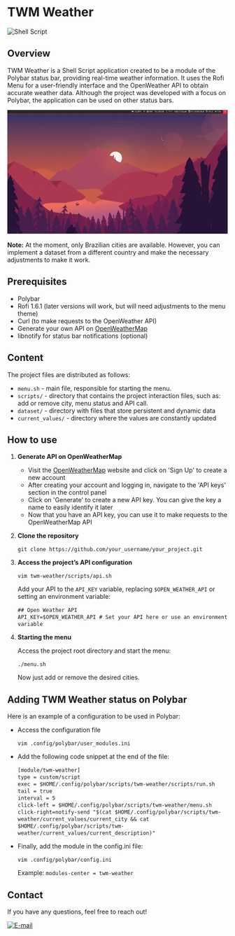 # TWM Weather
![Shell Script](https://img.shields.io/badge/-Shell_Script-000000?style=flat-square&logo=GNU-Bash&logoColor=white)

## Overview
TWM Weather is a Shell Script application created to be a module of the Polybar status bar, providing real-time weather information. It uses the Rofi Menu for a user-friendly interface and the OpenWeather API to obtain accurate weather data. Although the project was developed with a focus on Polybar, the application can be used on other status bars.

![Description](example/twm-weather.gif)

**Note:**
At the moment, only Brazilian cities are available. 
However, you can implement a dataset from a different country and make the necessary adjustments to make it work.


## Prerequisites
- Polybar
- Rofi 1.6.1 (later versions will work, but will need adjustments to the menu theme)
- Curl (to make requests to the OpenWeather API)
- Generate your own API on [OpenWeatherMap](https://openweathermap.org/)
- libnotify for status bar notifications (optional)

## Content
The project files are distributed as follows:
- `menu.sh` - main file, responsible for starting the menu.
- `scripts/` - directory that contains the project interaction files, such as: add or remove city, menu status and API call.
- `dataset/` - directory with files that store persistent and dynamic data
- `current_values/` - directory where the values are constantly updated

## How to use
1. **Generate API on OpenWeatherMap**
   - Visit the [OpenWeatherMap](https://openweathermap.org/) website and click on 'Sign Up' to create a new account
   - After creating your account and logging in, navigate to the 'API keys' section in the control panel
   - Click on 'Generate' to create a new API key. You can give the key a name to easily identify it later
   - Now that you have an API key, you can use it to make requests to the OpenWeatherMap API

2. **Clone the repository**
    ```
    git clone https://github.com/your_username/your_project.git
    ```

3. **Access the project’s API configuration**
    ```
    vim twm-weather/scripts/api.sh
    ```
    Add your API to the `API_KEY` variable, replacing `$OPEN_WEATHER_API` or setting an environment variable:
    ```
    ## Open Weather API
    API_KEY=$OPEN_WEATHER_API # Set your API here or use an environment variable
    ```

4. **Starting the menu**
    
    Access the project root directory and start the menu:
    ```
    ./menu.sh
    ```

    Now just add or remove the desired cities.

## Adding TWM Weather status on Polybar
Here is an example of a configuration to be used in Polybar:

- Access the configuration file
    ```
    vim .config/polybar/user_modules.ini
    ```
    
- Add the following code snippet at the end of the file:
    ```
    [module/twm-weather]
    type = custom/script
    exec = $HOME/.config/polybar/scripts/twm-weather/scripts/run.sh
    tail = true
    interval = 5
    click-left = $HOME/.config/polybar/scripts/twm-weather/menu.sh
    click-right=notify-send "$(cat $HOME/.config/polybar/scripts/twm-weather/current_values/current_city && cat $HOME/.config/polybar/scripts/twm-weather/current_values/current_description)"
    ```

- Finally, add the module in the config.ini file:
    ```
    vim .config/polybar/config.ini
    ```
    Example: `modules-center = twm-weather`

## Contact
If you have any questions, feel free to reach out!

[![E-mail](https://img.shields.io/badge/-Email-000?style=for-the-badge&logo=microsoft-outlook&logoColor=007BFF)](mailto:hygorhailer@outlook.com)
